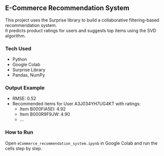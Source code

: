 ## E-Commerce Recommendation System

This project uses the Surprise library to build a collaborative filtering-based recommendation system.  
It predicts product ratings for users and suggests top items using the SVD algorithm.

### Tech Used
- Python
- Google Colab
- Surprise Library
- Pandas, NumPy

### Output Example
- RMSE: 0.52  
- Recommended items for User A3J034YH7UG4KT with ratings:
  - Item B000FIA5EI: 4.92
  - Item B000R9F9JW: 4.90
  - ...

### How to Run
Open `eCommerce_recommendation_system.ipynb` in Google Colab and run the cells step by step.
